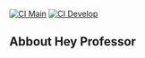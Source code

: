 [![CI Main](https://github.com/BrunoDeBrito/hey-professor/actions/workflows/laravel.yml/badge.svg?branch=develop)](https://github.com/BrunoDeBrito/hey-professor/actions/workflows/laravel.yml)
[![CI Develop](https://github.com/BrunoDeBrito/hey-professor/actions/workflows/laravel.yml/badge.svg?branch=develop)](https://github.com/BrunoDeBrito/hey-professor/actions/workflows/laravel.yml)

## Abbout Hey Professor
